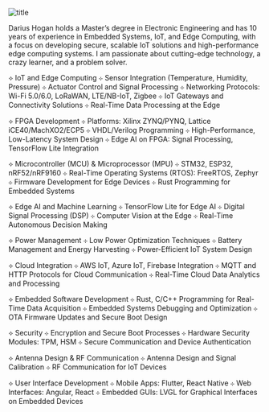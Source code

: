 ![title](bt.png)

Darius Hogan holds a Master’s degree in Electronic Engineering and has 10 years of experience in Embedded Systems, IoT, and Edge Computing, with a focus on developing secure, scalable IoT solutions and high-performance edge computing systems. I am passionate about cutting-edge technology, a crazy learner, and a problem solver.

⟡ IoT and Edge Computing
⊹ Sensor Integration (Temperature, Humidity, Pressure)
⊹ Actuator Control and Signal Processing
⊹ Networking Protocols: Wi-Fi 5.0/6.0, LoRaWAN, LTE/NB-IoT, Zigbee
⊹ IoT Gateways and Connectivity Solutions
⊹ Real-Time Data Processing at the Edge

⟡ FPGA Development
⊹ Platforms: Xilinx ZYNQ/PYNQ, Lattice iCE40/MachXO2/ECP5
⊹ VHDL/Verilog Programming
⊹ High-Performance, Low-Latency System Design
⊹ Edge AI on FPGA: Signal Processing, TensorFlow Lite Integration

⟡ Microcontroller (MCU) & Microprocessor (MPU)
⊹ STM32, ESP32, nRF52/nRF9160
⊹ Real-Time Operating Systems (RTOS): FreeRTOS, Zephyr
⊹ Firmware Development for Edge Devices
⊹ Rust Programming for Embedded Systems

⟡ Edge AI and Machine Learning
⊹ TensorFlow Lite for Edge AI
⊹ Digital Signal Processing (DSP)
⊹ Computer Vision at the Edge
⊹ Real-Time Autonomous Decision Making

⟡ Power Management
⊹ Low Power Optimization Techniques
⊹ Battery Management and Energy Harvesting
⊹ Power-Efficient IoT System Design

⟡ Cloud Integration
⊹ AWS IoT, Azure IoT, Firebase Integration
⊹ MQTT and HTTP Protocols for Cloud Communication
⊹ Real-Time Cloud Data Analytics and Processing

⟡ Embedded Software Development
⊹ Rust, C/C++ Programming for Real-Time Data Acquisition
⊹ Embedded Systems Debugging and Optimization
⊹ OTA Firmware Updates and Secure Boot Design

⟡ Security
⊹ Encryption and Secure Boot Processes
⊹ Hardware Security Modules: TPM, HSM
⊹ Secure Communication and Device Authentication

⟡ Antenna Design & RF Communication
⊹ Antenna Design and Signal Calibration
⊹ RF Communication for IoT Devices

⟡ User Interface Development
⊹ Mobile Apps: Flutter, React Native
⊹ Web Interfaces: Angular, React
⊹ Embedded GUIs: LVGL for Graphical Interfaces on Embedded Devices
 
